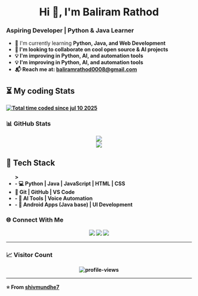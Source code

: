 <h1 align="center">Hi 👋, I'm Baliram Rathod</h1>

<h3 align="left">Aspiring Developer | Python & Java Learner</h3>

<ul>
  <li>🌱 I'm currently learning <strong>Python, Java, and Web Development</li>
  <li>🤝 I'm looking to collaborate on <strong>cool open source & AI projects</strong></li>
  <li>💡 I'm improving in <strong>Python, AI, and automation tools</strong></li>
  <li>💡 I'm improving in <strong>Python, AI, and automation tools</strong></li>
  <li>📬 Reach me at: <a href="mailto:baliramrathod0008@gmail.com">baliramrathod0008@gmail.com</a></li>
</ul>

## ⏳️ My coding Stats
<a href="https://wakatime.com/@baliram072x>"><img src="https://wakatime.com/badge/user/f514e630-5af0-4174-aad3-de9d9651da82.svg" alt="Total time coded since jul 10 2025" /></a>

### 📊 GitHub Stats
<p align="center">
  <img src="https://github-readme-stats.vercel.app/api?username=baliram072x&show_icons=true&theme=radical" />
  <br>
  <img src="https://github-readme-streak-stats.herokuapp.com/?user=baliram072x&theme=radical" />
</p>

## 🧰 Tech Stack  
<ul>                                      >
<li>- 💻 Python | Java | JavaScript | HTML | CSS  </li>
<li> 🔧 Git | GitHub | VS Code  </li>
<li>- 🤖 AI Tools | Voice Automation  </li>
<li>- 📱 Android Apps (Java base) | UI Development</li>
</ul>


### 🌐 Connect With Me
<p align="center">
  <a href="https://www.linkedin.com/in/shivmundhe" target="_blank"><img src="https://img.shields.io/badge/LinkedIn-%230077B5.svg?&style=for-the-badge&logo=linkedin&logoColor=white" /></a>
  <a href="mailto:shivmundhe16@gmail.com"><img src="https://img.shields.io/badge/Gmail-D14836.svg?&style=for-the-badge&logo=gmail&logoColor=white" /></a>
  <a href="https://twitter.com/" target="_blank"><img src="https://img.shields.io/badge/Twitter-%231DA1F2.svg?&style=for-the-badge&logo=twitter&logoColor=white" /></a>
</p>

---

### 📈 Visitor Count
<p align="center">
  <img src="https://komarev.com/ghpvc/?username=shivmundhe7&label=Profile%20Views&color=0e75b6&style=flat" alt="profile-views" />
</p>

---
⭐️ From [shivmundhe7](https://github.com/shivmundhe7)
